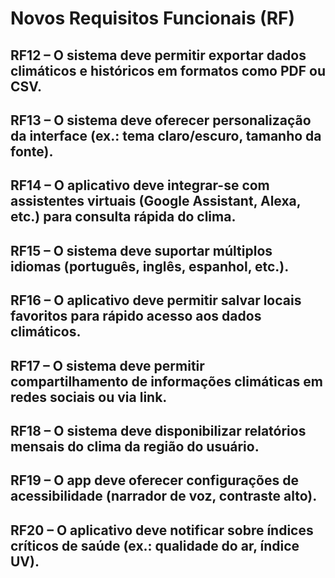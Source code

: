 # Novos Requisitos Funcionais (RF)

## RF12 – O sistema deve permitir exportar dados climáticos e históricos em formatos como PDF ou CSV.
## RF13 – O sistema deve oferecer personalização da interface (ex.: tema claro/escuro, tamanho da fonte).
## RF14 – O aplicativo deve integrar-se com assistentes virtuais (Google Assistant, Alexa, etc.) para consulta rápida do clima.
## RF15 – O sistema deve suportar múltiplos idiomas (português, inglês, espanhol, etc.).
## RF16 – O aplicativo deve permitir salvar locais favoritos para rápido acesso aos dados climáticos.
## RF17 – O sistema deve permitir compartilhamento de informações climáticas em redes sociais ou via link.
## RF18 – O sistema deve disponibilizar relatórios mensais do clima da região do usuário.
## RF19 – O app deve oferecer configurações de acessibilidade (narrador de voz, contraste alto).
## RF20 – O aplicativo deve notificar sobre índices críticos de saúde (ex.: qualidade do ar, índice UV).
